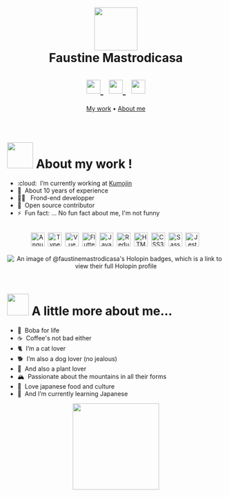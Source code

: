 <div color="black">
  <div align="center">
    <h1>
      <img src="https://media.giphy.com/media/8T5sFZ1nsAqAUSRBdz/giphy.gif" width="100">
      <div>Faustine Mastrodicasa</div>
      <br>
      <div id="icons">
        <a href="https://gitlab.com/Faufau" target="_blank">
          <img height="32" width="32" src="https://cdn.simpleicons.org/gitlab/FC6D26" />
        </a>
        &nbsp;
        <a href="https://www.linkedin.com/in/faustine-mastrodicasa" target="_blank">
          <img height="32" width="32" src="https://cdn.simpleicons.org/linkedin/FFFFFF" />
        </a>
        &nbsp;
        <a href="https://twitter.com/FaustineMastro" target="_blank">
          <img height="32" width="32" src="https://cdn.simpleicons.org/twitter/1DA1F2" />
        </a>
      </div>
    </h1>
    <div id="menu">
      <p align="center">
        <a href="#my-work">My work</a> •
        <a href="#about-me">About me</a>
      </p>
    </div>
  </div>
  <br>
  <div id="my-work" align="left">
    <h1 #my-work><img src="https://media.giphy.com/media/UT5KJxgtX4o9Q3O9bg/giphy.gif" width="60"> About my work !</h1>
    <ul>
      <li> :cloud:&nbsp;&nbsp;I’m currently working at <a href="https://github.com/kumojin">Kumojin</a> </li>
      <li> 🎂&nbsp;&nbsp;About 10 years of experience</li>
      <li> 💅🏽&nbsp;&nbsp;&nbsp;Frond-end developper</li>
      <li> 👾&nbsp;&nbsp;Open source contributor</li>
      <li> ⚡&nbsp;&nbsp;Fun fact: ... No fun fact about me, I'm not funny</li>
    </ul>
    <br>
    <div align="center">
      <img height="32" width="32" src="https://cdn.simpleicons.org/angular/DD0031" title="Angular" />&nbsp;
      <img height="32" width="32" src="https://cdn.simpleicons.org/typescript/3178C6" title="Typescript" />&nbsp;
      <img height="32" width="32" src="https://cdn.simpleicons.org/vue.js/4FC08D" title="Vue" />&nbsp;
      <img height="32" width="32" src="https://cdn.simpleicons.org/flutter/02569B" title="Flutter" />&nbsp;
      <img height="32" width="32" src="https://cdn.simpleicons.org/javascript/F7DF1E" title="Javascript" />&nbsp;
      <img height="32" width="32" src="https://cdn.simpleicons.org/redux/764ABC" title="Redux" />&nbsp;
      <img height="32" width="32" src="https://cdn.simpleicons.org/html5/E34F26" title="HTML5" />&nbsp;
      <img height="32" width="32" src="https://cdn.simpleicons.org/css3/1572B6" title="CSS3" />&nbsp;
      <img height="32" width="32" src="https://cdn.simpleicons.org/sass/CC6699" title="Sass" />&nbsp;
      <img height="32" width="32" src="https://cdn.simpleicons.org/jest/C21325" title="Jest" />&nbsp;
    </div>
    <br>
    <div align="center">
      <img src="https://holopin.me/faustinemastrodicasa" alt="An image of @faustinemastrodicasa's Holopin badges, which is a link to view their full Holopin profile">
    </div>
  </div>
  <br>
  <div id="about-me">
    <h1 #about-me><img src="https://media.giphy.com/media/VgCDAzcKvsR6OM0uWg/giphy.gif" width="50"> A little more about me...</h1>
    <ul>
      <li> 🧋&nbsp;&nbsp;Boba for life</li>
      <li> ☕️&nbsp;&nbsp;Coffee's not bad either</li>
      <li> 🐈&nbsp;&nbsp;I’m a cat lover</li>
      <li> 🐕&nbsp;&nbsp;I’m also a dog lover (no jealous)</li>
      <li> 🌱&nbsp;&nbsp;And also a plant lover</li>
      <li> 🏔&nbsp;&nbsp;Passionate about the mountains in all their forms</li>
      <li> 🍙&nbsp;&nbsp;Love japanese food and culture</li>
      <li> 🎋&nbsp;&nbsp;And I’m currently learning Japanese</li>
    </ul>
  </div>
  <div align="center">
    <img src="https://media.giphy.com/media/kdQc4HfvxnIhqcXQ56/giphy.gif" width="200">
  </div>
</div>
